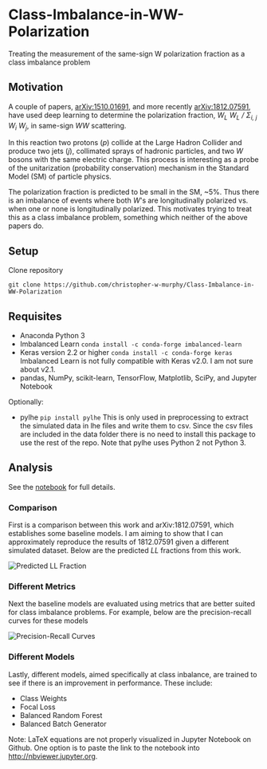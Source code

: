 # Class-Imbalance-in-WW-Polarization
Treating the measurement of the same-sign W polarization fraction as a class imbalance problem

## Motivation
A couple of papers, [arXiv:1510.01691](https://arxiv.org/abs/1510.01691), and more recently [arXiv:1812.07591](https://arxiv.org/abs/1812.07591), have used deep learning to determine the polarization fraction, _W<sub>L</sub> W<sub>L</sub> / &Sigma;<sub>i, j</sub> W<sub>i</sub> W<sub>j</sub>_, in same-sign _WW_ scattering. 

In this reaction two protons (_p_) collide at the Large Hadron Collider and produce two jets (_j_), collimated sprays of hadronic particles, and two _W_ bosons with the same electric charge. This process is interesting as a probe of the unitarization (probability conservation) mechanism in the Standard Model (SM) of particle physics.

The polarization fraction is predicted to be small in the SM, ~5%. Thus there is an imbalance of events where both _W_'s are longitudinally polarized vs. when one or none is longitudinally polarized. This motivates trying to treat this as a class imbalance problem, something which neither of the above papers do.

## Setup
Clone repository
```
git clone https://github.com/christopher-w-murphy/Class-Imbalance-in-WW-Polarization
```

## Requisites

- Anaconda Python 3
- Imbalanced Learn `conda install -c conda-forge imbalanced-learn`
- Keras version 2.2 or higher `conda install -c conda-forge keras`
Imbalanced Learn is not fully compatible with Keras v2.0. I am not sure about v2.1.
- pandas, NumPy, scikit-learn, TensorFlow, Matplotlib, SciPy, and Jupyter Notebook

Optionally:
- pylhe `pip install pylhe` This is only used in preprocessing to extract the simulated data in lhe files and write them to csv. Since the csv files are included in the data folder there is no need to install this package to use the rest of the repo. Note that pylhe uses Python 2 not Python 3.

## Analysis
See the [notebook](https://github.com/christopher-w-murphy/Class-Imbalance-in-WW-Polarization/blob/master/comparison.ipynb) for full details.

### Comparison
First is a comparison between this work and arXiv:1812.07591, which establishes some baseline models. I am aiming to show that I can approximately reproduce the results of 1812.07591 given a different simulated dataset. Below are the predicted _LL_ fractions from this work.

![Predicted LL Fraction](https://github.com/christopher-w-murphy/Class-Imbalance-in-WW-Polarization/blob/master/static/predicted_LL_fraction.png)

### Different Metrics
Next the baseline models are evaluated using metrics that are better suited for class imbalance problems. For example, below are the precision-recall curves for these models

![Precision-Recall Curves](https://github.com/christopher-w-murphy/Class-Imbalance-in-WW-Polarization/blob/master/static/PR_curve.png)

### Different Models
Lastly, different models, aimed specifically at class inbalance, are trained to see if there is an improvement in performance. These include:
- Class Weights
- Focal Loss
- Balanced Random Forest
- Balanced Batch Generator

Note: LaTeX equations are not properly visualized in Jupyter Notebook on Github. One option is to paste the link to the notebook into http://nbviewer.jupyter.org.
